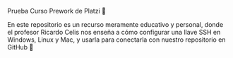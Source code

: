 Prueba Curso Prework de Platzi 💚

En este repositorio es un recurso meramente educativo y personal, donde el profesor Ricardo Celis nos enseña a cómo configurar una llave SSH en Windows, Linux y Mac, y usarla para conectarla con nuestro repositorio en GitHub 💜 
